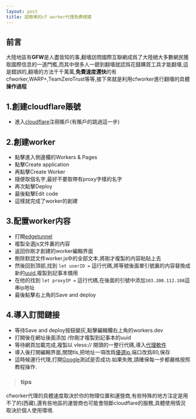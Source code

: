 ```yaml
---
layout: post
title: 超簡單的cf worker代理免費搭建
---
```


## 前言
大陸地區有**GFW**是人盡皆知的事,翻墻訪問國際互聯網成爲了大陸絕大多數網民獲取國際信息的一道門檻,而其中很多人一聼到翻墻就認爲花錢購買工具才能翻墻,這是錯誤的,翻墻的方法千千萬萬,**免費速度還快**的有cfworker,WARP+,TeamZeroTrust等等,接下來就是利用cfworker進行翻墻的具體**操作過程**

## 1.創建cloudflare賬號

- 進入[cloudflare](https://dash.cloudflare.com/sign-up)注冊賬戶(有賬戶的跳過這一步)

## 2.創建worker  

- 點擊進入側邊欄的Workers & Pages  
- 點擊Create application  
- 再點擊Create Worker  
- 隨便取個名字,最好不要取帶有proxy字樣的名字  
- 再次點擊Deploy  
- 最後點擊Edit code  
- 這樣就完成了worker的創建

## 3.配置worker内容

- 打開[edgetunnel](https://github.com/zizifn/edgetunnel/blob/main/src/worker-vless.js)  
- 複製全選js文件裏的内容  
- 返回你剛才創建的worker編輯界面  
- 刪除默認文件worker.js中的全部文本,將剛才複製的内容粘貼上去  
- 然後回到頂部,找到 `let userID =` 這行代碼,將等號後面單引號裏的内容替換成新的[uuid](https://1024tools.com/uuid),複製到記事本備用  
- 在他的找到 `let proxyIP =` 這行代碼,在後面的引號中添加`103.200.112.108`這串ip地址  
- 最後點擊右上角的Save and deploy


## 4.導入訂閲鏈接

- 等待Save and deploy按鈕變灰,點擊編輯欄右上角的workers.dev  
- 打開後在網址後面添加 /你剛才複製到記事本的uuid  
- 等待網頁加載完成,複製以 vless:// 開頭的一整行代碼,導入[代理軟件](https://gholtsmxv.github.io/Application-proxy/)  
- 導入後打開編輯界面,關閉tls,把地址一項改爲[優選ip](https://stock.hostmonit.com/CloudFlareYes),端口改爲80,保存
- 這時候運行代理,打開[Google](https://www.google.com/)測試是否成功.如果失敗,請確保每一步都嚴格按照教程操作.

>### tips  
cfworker代理的具體速度取決於你的物理位置和運營商,有些特殊的地方注定是用不了的(西藏),還有些地區的運營商也可能會阻斷cloudflare的服務,具體使用情況取決於個人使用環境.
